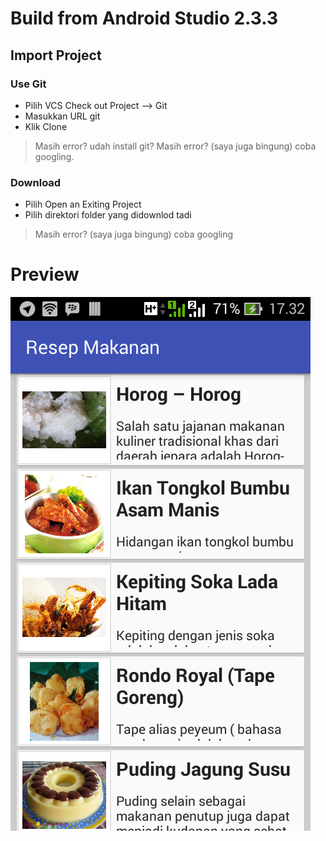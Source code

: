 # Build from Android Studio 2.3.3

## Import Project
### Use Git

* Pilih VCS Check out Project --> Git
* Masukkan URL git
* Klik Clone

> Masih error?
> udah install git?
> Masih error? (saya juga bingung) coba googling.


### Download

* Pilih Open an Exiting Project
* Pilih direktori folder yang didownlod tadi

> Masih error? (saya juga bingung) coba googling

# Preview
![alt text](preview/ss1.png)
